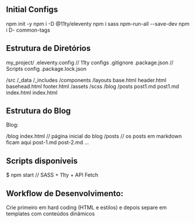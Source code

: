 ## Initial Configs

npm init -y
npm i -D @11ty/eleventy 
npm i sass npm-run-all --save-dev
npm i D- common-tags

## Estrutura de Diretórios

my_project/
.eleventy.config // 11ty configs
.gitignore
.package.json // Scripts config
.package.lock.json

 /src
  /_data
  /_includes
    /components
    /layouts
     base.html
    header.html
    basehead.html
    footer.html
  /assets
  /scss
  /blog
   /posts
    post1.md
    post1.md
   index.html
  index.html

## Estrutura do Blog

Blog:

/blog
index.html // página inicial do blog
 /posts // os posts em markdown ficam aqui
  post-1.md
  post-2.md
  ...


## Scripts disponíveis
$ npm start // SASS + 11ty + API Fetch

## Workflow de Desenvolvimento:
Crie primeiro em hard coding (HTML e estilos) e depois separe em templates com conteúdos dinâmicos